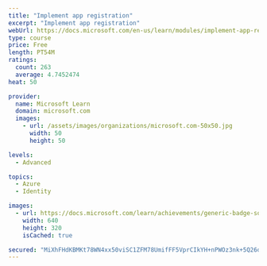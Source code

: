 ```yaml
---
title: "Implement app registration"
excerpt: "Implement app registration"
webUrl: https://docs.microsoft.com/en-us/learn/modules/implement-app-registration/
type: course
price: Free
length: PT54M
ratings:
  count: 263
  average: 4.7452474
heat: 50

provider:
  name: Microsoft Learn
  domain: microsoft.com
  images:
    - url: /assets/images/organizations/microsoft.com-50x50.jpg
      width: 50
      height: 50

levels:
  - Advanced

topics:
  - Azure
  - Identity

images:
  - url: https://docs.microsoft.com/learn/achievements/generic-badge-social.png
    width: 640
    height: 320
    isCached: true

secured: "MiXhFHdKBMKt78WN4xx50viSC1ZFM78UmifFF5VprCIkYH+nPWOz3nk+5Q26d6H+FvRH1KEw8Ku787WHte5tTufkA6u8wBERzPN43A9gHuN3SIy0aryJpNkzqHrRUV9FX327U+jhpCCesyPe4lYNrQPpDLwip0X9BfXmHM3Y0tHQMF0rQJ2iZrLQ+cGkxUyULKY7A1iY2Qy3g5+huabF7gAxZwjlrsby/hPLbPEspV5CnVhg+GO9FMgqklp5iYufV8BYsxShDu1+VZTmnBrSjqW2jn8KTZyLkxS7foZwfIlCiIRD9a++H/K7L0Pe9/y3nVRhHKFk6ro6PVVsAEaabUjR1Z1GKGHiRhEW43VNBjuILpBFh3L12AR8NSXzTIpq0LEryU+MIlk0S1FyyKJ3g6tPuuJi7wFHXwi95UDUdPc=;b80lECQ0OhybpAISmSfRBQ=="
---
```


